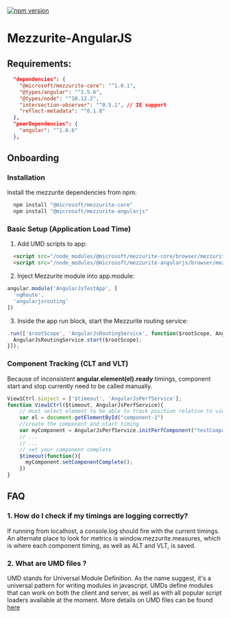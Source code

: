 [![npm version](https://badge.fury.io/js/%40microsoft%2Fmezzurite-angularjs.svg)](https://badge.fury.io/js/%40microsoft%2Fmezzurite-angularjs)

# Mezzurite-AngularJS
## Requirements:
```json
  "dependencies": {
    "@microsoft/mezzurite-core": "^1.0.1",
    "@types/angular": "^1.5.6",
    "@types/node": "^10.12.2",
    "intersection-observer": "^0.5.1", // IE support
    "reflect-metadata": "^0.1.8"
  },
  "peerDependencies": {
    "angular": "^1.6.6"
  },
```

## Onboarding

### Installation
 Install the mezzurite dependencies from npm:
```javascript
  npm install "@microsoft/mezzurite-core"
  npm install "@microsoft/mezzurite-angularjs"
```

### Basic Setup (Application Load Time)
1. Add UMD scripts to app:
```html
  <script src="/node_modules/@microsoft/mezzurite-core/browser/mezzurite.core.umd.js"></script>
  <script src="/node_modules/@microsoft/mezzurite-angularjs/browser/mezzurite.angularjs.umd.js"></script>
```
2. Inject Mezzurite module into app.module:
```javascript
angular.module('AngularJsTestApp', [
  'ngRoute',
  'angularjsrouting'
])
```
3. Inside the app run block, start the Mezzurite routing service:
```javascript
.run(['$rootScope', 'AngularJsRoutingService', function($rootScope, AngularJsRoutingService){
  AngularJsRoutingService.start($rootScope); 
}]);
```
### Component Tracking (CLT and VLT)
Because of inconsistent **angular.element(el).ready** timings, component start and stop currently need to be called manually.
```javascript
View1Ctrl.$inject = ['$timeout', 'AngularJsPerfService'];
function View1Ctrl($timeout, AngularJsPerfService){
    // must select element to be able to track position relative to viewport (for VLT)
    var el = document.getElementById("component-1")
    //create the component and start timing
    var myComponent = AngularJsPerfService.initPerfComponent("testComponent", el)
    // ...
    // ...
    // set your component complete
    $timeout(function(){
      myComponent.setComponentComplete();
    })
}
```
## FAQ
### 1. How do I check if my timings are logging correctly?
If running from localhost, a console.log should fire with the current timings. An alternate place to look for metrics is window.mezzurite.measures, which is where each component timing, as well as ALT and VLT, is saved.
### 2. What are UMD files ?
UMD stands for Universal Module Definition. As the name suggest, it's a universal pattern for writing modules in javascript. UMDs define modules that can work on both the client and server, as well as with all popular script loaders available at the moment. More details on UMD files can be found [here](https://github.com/umdjs/umd )
